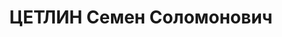 ---
title: ЦЕТЛИН Семен Соломонович
description: 'Род. в 1888, Белоруссия, Витебск, еврей, обр.: высшее, б/п. Проживал:
  Томск. Мукомольно-элеваторный институт, преподаватель

  Арестован 19.01.1937. Обв.: к.-р. деятельность. Приговор: 15.06.1938 – ВМН. Расстрелян
  15.06.1938.

  Реабилитирован 11.1991'
---